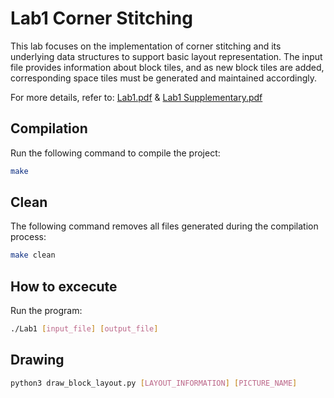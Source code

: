# Lab1 Corner Stitching
This lab focuses on the implementation of corner stitching and its underlying data structures to support basic layout representation. The input file provides information about block tiles, and as new block tiles are added, corresponding space tiles must be generated and maintained accordingly. 
  
For more details, refer to: [Lab1.pdf](Lab1.pdf) & [Lab1 Supplementary.pdf](https://github.com/TzuHsiang417/Physical-Design-Automation/blob/main/Corner%20Stitching/Lab1%20Supplementary.pdf)


## Compilation
Run the following command to compile the project:
```sh
make
```

## Clean
The following command removes all files generated during the compilation process:
```sh
make clean
```

## How to excecute
Run the program: 
```sh
./Lab1 [input_file] [output_file]
```

## Drawing
```sh
python3 draw_block_layout.py [LAYOUT_INFORMATION] [PICTURE_NAME]
```
